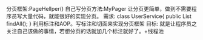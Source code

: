分页框架:PageHellper()
自己写分页方法:MyPager
	让分页更简单，做到不需要程序员写大量代码，就能很好的实现分页。
需求:
	class UserService{
		public List<User> findAll();
	}
	利用标注和AOP。写标注和切面来实现分页框架
目标:
	就是让程序员之关注自己该做的事情，若想分页的话就加几个标注就好了。+线程池
	